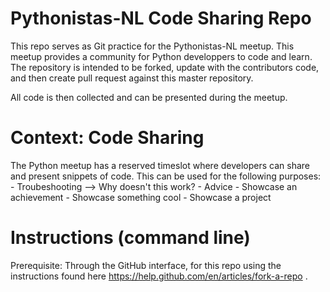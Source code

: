 # Pythonistas-NL Code Sharing Repo
This repo serves as Git practice for the Pythonistas-NL meetup. This meetup provides a community for Python developpers to code and learn. 
The repository is intended to be forked, update with the contributors code, and then create pull request against this master repository.

All code is then collected and can be presented during the meetup. 

# Context:  Code Sharing
The Python meetup has a reserved timeslot where developers can share and present snippets of code. This can be used for the following purposes:
    - Troubeshooting --> Why doesn't this work?
    - Advice 
    - Showcase an achievement
    - Showcase something cool
    - Showcase a project

# Instructions (command line)

Prerequisite: Through the GitHub interface, for this repo using the instructions found here https://help.github.com/en/articles/fork-a-repo .
